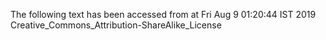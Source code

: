 The following text has been accessed from at Fri Aug 9 01:20:44 IST 2019
Creative_Commons_Attribution-ShareAlike_License
